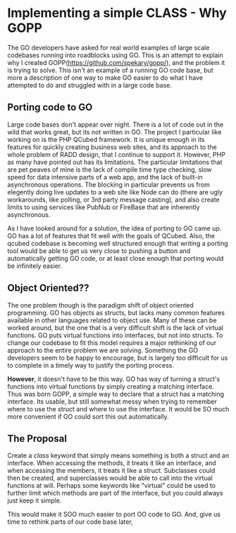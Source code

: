 # Implementing a simple CLASS - Why GOPP

The GO developers have asked for real world examples of large scale codebases running into roadblocks using GO. This is an attempt to explain
why I created GOPP(https://github.com/spekary/gopp/), and the problem it is trying to solve. This isn't an example of a running GO code base, but more a description of
one way to make GO easier to do what I have attempted to do and struggled with in a large code base.

## Porting code to GO

Large code bases don't appear over night. There is a lot of code out in the wild that works great, but its not written in GO. The project
I particular like working on is the PHP QCubed framework. It is unique enough in its features for quickly creating business web sites, 
and its approach to the whole problem of RADD design, that I continue to support it. However, PHP as many have pointed out has its
limitations. The particular limitations that are pet peaves of mine is the lack of compile time type checking, slow speed for data intensive
parts of a web app, and the lack of built-in asynchronous operations. The blocking in particular prevents us from elegently doing live 
updates to a web site like Node can do (there are ugly workarounds, like polling, or 3rd party message casting), and also create limits
to using services like PubNub or FireBase that are inherently asynchronous.

As I have looked around for a solution, the idea of porting to GO came up. GO has a lot of features that fit well with the goals of QCubed.
Also, the qcubed codebase is becoming well structured enough that writing a porting tool would be able to get us very close to pushing
a button and automatically getting GO code, or at least close enough that porting would be infinitely easier.

## Object Oriented??

The one problem though is the paradigm shift of object oriented programming. GO has objects as structs, but lacks many common features available in 
other languages related to object use. Many of these can be worked around, but the one that is a very difficult shift is the lack of 
virtual functions. GO puts virtual functions into interfaces, but not into structs. To change our codebase to fit this model requires
a major rethinking of our approach to the entire problem we are solving. Something the GO developers seem to be happy to encourage,
but is largely too difficult for us to complete in a timely way to justify the porting process.

**However**, it doesn't have to be this way. GO has way of turning a struct's functions into virtual functions by simply creating a matching 
interface. Thus was born GOPP, a simple way to declare that a struct has a matching interface. Its usable, but still somewhat messy
when trying to remember where to use the struct and where to use the interface. It would be SO much more convenient if GO could sort this
out automatically.

## The Proposal

Create a *class* keyword that simply means something is both a struct and an interface. When accessing the methods, it treats it like 
an interface, and when accessing the members, it treats it like a struct. Subclasses could then be created, and superclasses would be able
to call into the virtual functions at will. Perhaps some keywords like "virtual" could be used to further limit which methods are part of
the interface, but you could always just keep it simple.

This would make it SOO much easier to port OO code to GO. And, give us time to rethink parts of our code base later,
